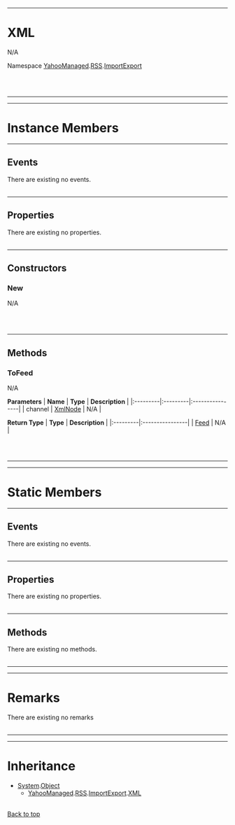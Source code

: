 
---


# XML #
N/A

Namespace [YahooManaged](namespaceYahooManaged.md).[RSS](namespaceYahooManagedRSS.md).[ImportExport](namespaceYahooManagedFinanceImportExport.md)



<br></br>

---


---

# Instance Members #

---

## Events ##

There are existing no events.
<br></br>


---

## Properties ##

There are existing no properties.
<br></br>


---

## Constructors ##

### New ###
N/A

<br></br>


---

## Methods ##

### ToFeed ###

N/A

**Parameters**
| **Name** | **Type** | **Description** |
|:---------|:---------|:----------------|
| channel | [XmlNode](http://social.msdn.microsoft.com/search/en-us/?query=XmlNode) | N/A |


**Return Type**
| **Type** | **Description** |
|:---------|:----------------|
| [Feed](classFeed#.md) | N/A |

<br></br>


---


---

# Static Members #

---

## Events ##

There are existing no events.
<br></br>


---

## Properties ##

There are existing no properties.
<br></br>


---

## Methods ##

There are existing no methods.
<br></br>


---


---

# Remarks #

There are existing no remarks
<br></br>


---


---

# Inheritance #

  * [System](http://msdn.microsoft.com/en-US/library/system.aspx).[Object](http://msdn.microsoft.com/en-US/library/system.object.aspx)
    * [YahooManaged](namespaceYahooManaged.md).[RSS](namespaceYahooManagedRSS.md).[ImportExport](namespaceYahooManagedFinanceImportExport.md).[XML](classRSSXML#.md)
<br></br>

[Back to top](classRSSXML#XML.md)